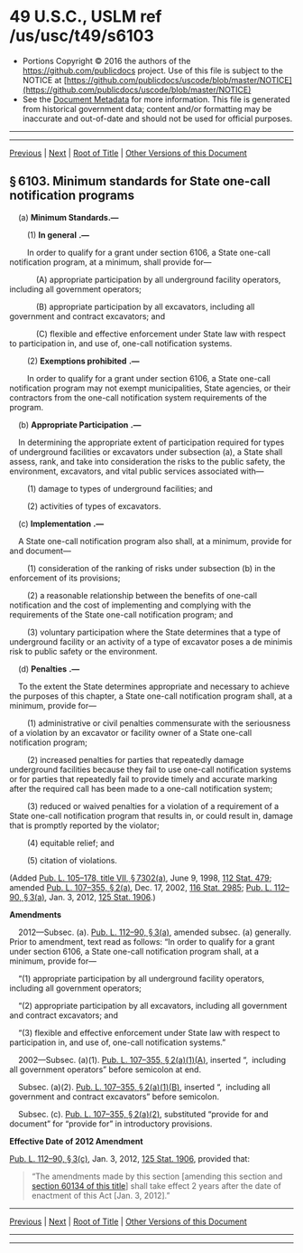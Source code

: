 ---
---

# 49 U.S.C., USLM ref /us/usc/t49/s6103

* Portions Copyright © 2016 the authors of the https://github.com/publicdocs project.
  Use of this file is subject to the NOTICE at [https://github.com/publicdocs/uscode/blob/master/NOTICE](https://github.com/publicdocs/uscode/blob/master/NOTICE)
* See the [Document Metadata](././../../../../..//README.md) for more information.
  This file is generated from historical government data; content and/or formatting may be inaccurate and out-of-date and should not be used for official purposes.

----------
----------

[Previous](./../../../../..//us/usc/t49/stIII/ch61/m__us_usc_t49_s6102.md) | [Next](./../../../../..//us/usc/t49/stIII/ch61/m__us_usc_t49_s6104.md) | [Root of Title](./../../../../../) | [Other Versions of this Document](https://publicdocs.github.io/go/links?ns=uslm&ref=%2Fus%2Fusc%2Ft49%2Fs6103)

## § 6103. Minimum standards for State one-call notification programs

    (a) __Minimum Standards.—__ 

        (1)  __In general__  __.—__ 

        In order to qualify for a grant under section 6106, a State one-call notification program, at a minimum, shall provide for—

            (A) appropriate participation by all underground facility operators, including all government operators;

            (B) appropriate participation by all excavators, including all government and contract excavators; and

            (C) flexible and effective enforcement under State law with respect to participation in, and use of, one-call notification systems.

        (2)  __Exemptions prohibited__  __.—__ 

        In order to qualify for a grant under section 6106, a State one-call notification program may not exempt municipalities, State agencies, or their contractors from the one-call notification system requirements of the program.

    (b)  __Appropriate Participation__  __.—__ 

    In determining the appropriate extent of participation required for types of underground facilities or excavators under subsection (a), a State shall assess, rank, and take into consideration the risks to the public safety, the environment, excavators, and vital public services associated with—

        (1) damage to types of underground facilities; and

        (2) activities of types of excavators.

    (c)  __Implementation__  __.—__ 

    A State one-call notification program also shall, at a minimum, provide for and document—

        (1) consideration of the ranking of risks under subsection (b) in the enforcement of its provisions;

        (2) a reasonable relationship between the benefits of one-call notification and the cost of implementing and complying with the requirements of the State one-call notification program; and

        (3) voluntary participation where the State determines that a type of underground facility or an activity of a type of excavator poses a de minimis risk to public safety or the environment.

    (d)  __Penalties__  __.—__ 

    To the extent the State determines appropriate and necessary to achieve the purposes of this chapter, a State one-call notification program shall, at a minimum, provide for—

        (1) administrative or civil penalties commensurate with the seriousness of a violation by an excavator or facility owner of a State one-call notification program;

        (2) increased penalties for parties that repeatedly damage underground facilities because they fail to use one-call notification systems or for parties that repeatedly fail to provide timely and accurate marking after the required call has been made to a one-call notification system;

        (3) reduced or waived penalties for a violation of a requirement of a State one-call notification program that results in, or could result in, damage that is promptly reported by the violator;

        (4) equitable relief; and

        (5) citation of violations.

(Added [Pub. L. 105–178, title VII, § 7302(a)][/us/pl/105/178/s7302/a], June 9, 1998, [112 Stat. 479][/us/stat/112/479]; amended [Pub. L. 107–355, § 2(a)][/us/pl/107/355/s2/a], Dec. 17, 2002, [116 Stat. 2985][/us/stat/116/2985]; [Pub. L. 112–90, § 3(a)][/us/pl/112/90/s3/a], Jan. 3, 2012, [125 Stat. 1906][/us/stat/125/1906].)

 __Amendments__ 

    2012—Subsec. (a). [Pub. L. 112–90, § 3(a)][/us/pl/112/90/s3/a], amended subsec. (a) generally. Prior to amendment, text read as follows: “In order to qualify for a grant under section 6106, a State one-call notification program shall, at a minimum, provide for—

    “(1) appropriate participation by all underground facility operators, including all government operators;

    “(2) appropriate participation by all excavators, including all government and contract excavators; and

    “(3) flexible and effective enforcement under State law with respect to participation in, and use of, one-call notification systems.”

    2002—Subsec. (a)(1). [Pub. L. 107–355, § 2(a)(1)(A)][/us/pl/107/355/s2/a/1/A], inserted “, including all government operators” before semicolon at end.

    Subsec. (a)(2). [Pub. L. 107–355, § 2(a)(1)(B)][/us/pl/107/355/s2/a/1/B], inserted “, including all government and contract excavators” before semicolon.

    Subsec. (c). [Pub. L. 107–355, § 2(a)(2)][/us/pl/107/355/s2/a/2], substituted “provide for and document” for “provide for” in introductory provisions.

 __Effective Date of 2012 Amendment__ 

[Pub. L. 112–90, § 3(c)][/us/pl/112/90/s3/c], Jan. 3, 2012, [125 Stat. 1906][/us/stat/125/1906], provided that: 

> “The amendments made by this section \[amending this section and [section 60134 of this title][/us/usc/t49/s60134]\] shall take effect 2 years after the date of enactment of this Act \[Jan. 3, 2012\].”

----------

[Previous](./../../../../..//us/usc/t49/stIII/ch61/m__us_usc_t49_s6102.md) | [Next](./../../../../..//us/usc/t49/stIII/ch61/m__us_usc_t49_s6104.md) | [Root of Title](./../../../../../) | [Other Versions of this Document](https://publicdocs.github.io/go/links?ns=uslm&ref=%2Fus%2Fusc%2Ft49%2Fs6103)

----------
----------

[/us/pl/105/178/s7302/a]: https://publicdocs.github.io/go/links?ns=uslm&ref=%2Fus%2Fpl%2F105%2F178%2Fs7302%2Fa
[/us/stat/112/479]: https://publicdocs.github.io/go/links?ns=uslm&ref=%2Fus%2Fstat%2F112%2F479
[/us/pl/107/355/s2/a]: https://publicdocs.github.io/go/links?ns=uslm&ref=%2Fus%2Fpl%2F107%2F355%2Fs2%2Fa
[/us/stat/116/2985]: https://publicdocs.github.io/go/links?ns=uslm&ref=%2Fus%2Fstat%2F116%2F2985
[/us/pl/112/90/s3/a]: https://publicdocs.github.io/go/links?ns=uslm&ref=%2Fus%2Fpl%2F112%2F90%2Fs3%2Fa
[/us/stat/125/1906]: https://publicdocs.github.io/go/links?ns=uslm&ref=%2Fus%2Fstat%2F125%2F1906
[/us/pl/112/90/s3/a]: https://publicdocs.github.io/go/links?ns=uslm&ref=%2Fus%2Fpl%2F112%2F90%2Fs3%2Fa
[/us/pl/107/355/s2/a/1/A]: https://publicdocs.github.io/go/links?ns=uslm&ref=%2Fus%2Fpl%2F107%2F355%2Fs2%2Fa%2F1%2FA
[/us/pl/107/355/s2/a/1/B]: https://publicdocs.github.io/go/links?ns=uslm&ref=%2Fus%2Fpl%2F107%2F355%2Fs2%2Fa%2F1%2FB
[/us/pl/107/355/s2/a/2]: https://publicdocs.github.io/go/links?ns=uslm&ref=%2Fus%2Fpl%2F107%2F355%2Fs2%2Fa%2F2
[/us/pl/112/90/s3/c]: https://publicdocs.github.io/go/links?ns=uslm&ref=%2Fus%2Fpl%2F112%2F90%2Fs3%2Fc
[/us/stat/125/1906]: https://publicdocs.github.io/go/links?ns=uslm&ref=%2Fus%2Fstat%2F125%2F1906
[/us/usc/t49/s60134]: https://publicdocs.github.io/go/links?ns=uslm&ref=%2Fus%2Fusc%2Ft49%2Fs60134


